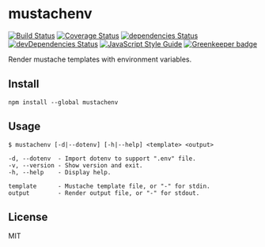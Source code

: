 # mustachenv

[![Build Status](https://travis-ci.org/Gerhut/mustachenv.svg?branch=master)](https://travis-ci.org/Gerhut/mustachenv)
[![Coverage Status](https://coveralls.io/repos/github/Gerhut/mustachenv/badge.svg?branch=master)](https://coveralls.io/github/Gerhut/mustachenv?branch=master)
[![dependencies Status](https://david-dm.org/Gerhut/mustachenv/status.svg)](https://david-dm.org/Gerhut/mustachenv)
[![devDependencies Status](https://david-dm.org/Gerhut/mustachenv/dev-status.svg)](https://david-dm.org/Gerhut/mustachenv?type=dev)
[![JavaScript Style Guide](https://img.shields.io/badge/code%20style-standard-brightgreen.svg)](http://standardjs.com/) [![Greenkeeper badge](https://badges.greenkeeper.io/Gerhut/mustachenv.svg)](https://greenkeeper.io/)

Render mustache templates with environment variables.

## Install

    npm install --global mustachenv

## Usage

    $ mustachenv [-d|--dotenv] [-h|--help] <template> <output>

    -d, --dotenv  - Import dotenv to support ".env" file.
    -v, --version - Show version and exit.
    -h, --help    - Display help.

    template      - Mustache template file, or "-" for stdin.
    output        - Render output file, or "-" for stdout.

## License

MIT
